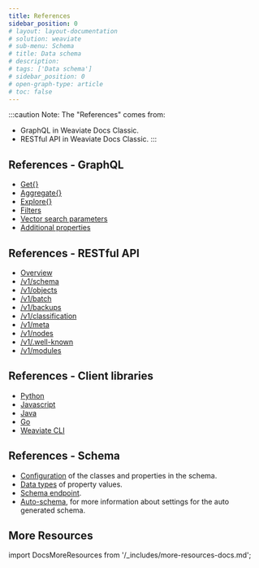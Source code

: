 ```yaml
---
title: References
sidebar_position: 0
# layout: layout-documentation
# solution: weaviate
# sub-menu: Schema
# title: Data schema
# description: 
# tags: ['Data schema']
# sidebar_position: 0
# open-graph-type: article
# toc: false
---
```


<!-- TODO: Refine layout for presentation -->
:::caution Note:
The "References" comes from:
- GraphQL in Weaviate Docs Classic.
- RESTful API in Weaviate Docs Classic.
:::

## References - GraphQL
- [Get{}](./graphql/get.md)
- [Aggregate{}](./graphql/aggregate.md)
- [Explore{}](./graphql/explore.md)
- [Filters](./graphql/filters.md)
- [Vector search parameters](./graphql/vector-search-parameters.md)
- [Additional properties](./graphql/additional-properties.md)

## References - RESTful API
- [Overview](./rest/index.md)
- [/v1/schema](./rest/schema.md)
- [/v1/objects](./rest/objects.md)
- [/v1/batch](./rest/batch.md)
- [/v1/backups](./rest/backups.md)
- [/v1/classification](./rest/classification.md)
- [/v1/meta](./rest/meta.md)
- [/v1/nodes](./rest/nodes.md)
- [/v1/.well-known](./rest/well-known.md)
- [/v1/modules](./rest/modules.md)

## References - Client libraries
- [Python](./client-libraries/python.md)
- [Javascript](./client-libraries/javascript.md)
- [Java](./client-libraries/java.md)
- [Go](./client-libraries/go.md)
- [Weaviate CLI](./client-libraries/cli.md)

## References - Schema
- [Configuration](./schema-configuration.md) of the classes and properties in the schema.
- [Data types](./datatypes.md) of property values.
- [Schema endpoint](../references/rest/schema.md).
- [Auto-schema](./schema-configuration.md#auto-schema), for more information about settings for the auto generated schema.
## More Resources

import DocsMoreResources from '/_includes/more-resources-docs.md';

<DocsMoreResources />
